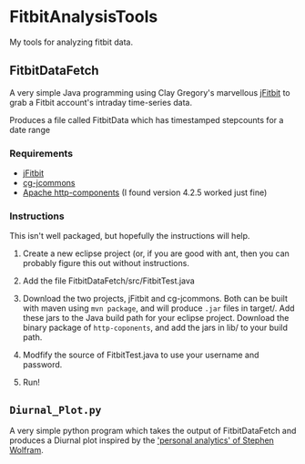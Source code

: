FitbitAnalysisTools
===================

My tools for analyzing fitbit data. 

## FitbitDataFetch 

A very simple Java programming using Clay Gregory's marvellous [jFitbit](https://github.com/claygregory/jfitbit) to grab a Fitbit account's intraday time-series data.

Produces a file called FitbitData which has timestamped stepcounts for a date range

### Requirements

- [jFitbit](https://github.com/claygregory/jfitbit)
- [cg-jcommons](https://github.com/claygregory/cg-jcommons)
- [Apache http-components](http://hc.apache.org/downloads.cgi) (I found version 4.2.5 worked just fine)

### Instructions

This isn't well packaged, but hopefully the instructions will help. 

1. Create a new eclipse project (or, if you are good with ant, then you can
   probably figure this out without instructions. 

2. Add the file FitbitDataFetch/src/FitbitTest.java

3. Download the two projects, jFitbit and cg-jcommons. Both can be built with maven using `mvn package`, and will produce `.jar` files in target/. Add these jars to the Java build path for your eclipse project. Download the binary package of `http-coponents`, and add the jars in lib/ to your build path. 

4. Modfify the source of FitbitTest.java to use your username and password. 

5. Run!


## `Diurnal_Plot.py`

A very simple python program which takes the output of FitbitDataFetch and produces 
a Diurnal plot inspired by the ['personal analytics' of Stephen Wolfram](http://blog.stephenwolfram.com/2012/03/the-personal-analytics-of-my-life/). 

